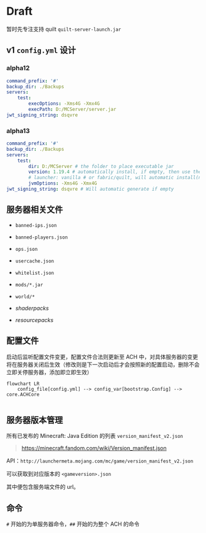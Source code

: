 # Draft

<!-- 专注于支持 Fabric/Quilt 服务端 -->

<!-- `fabric-server-launch.jar` -->
暂时先专注支持 quilt
`quilt-server-launch.jar`


## v1 `config.yml` 设计

### alpha12

```yaml
command_prefix: '#'
backup_dir: ./Backups
servers:
    test:
        execOptions: -Xms4G -Xmx4G
        execPath: D:/MCServer/server.jar
jwt_signing_string: dsqvre
```
### alpha13

```yaml
command_prefix: '#'
backup_dir: ./Backups
servers:
    test:
        dir: D:/MCServer # the folder to place executable jar
        version: 1.19.4 # automatically install, if empty, then use the latest version, and update this field
        # launcher: vanilla # or fabric/quilt, will automatic install(not implemented yet)
        jvmOptions: -Xms4G -Xmx4G
jwt_signing_string: dsqvre # Will automatic generate if empty
```

## 服务器相关文件

- `banned-ips.json`
- `banned-players.json`
- `ops.json`
- `usercache.json`
- `whitelist.json`

- `mods/*.jar`
- `world/*`

- *shaderpacks*
- *resourcepacks*

## 配置文件

启动后监听配置文件变更，配置文件合法则更新至 ACH 中，对具体服务器的变更将在服务器关闭后生效（修改则是下一次启动后才会按照新的配置启动，删除不会立即关停服务器，添加即立即生效）

```mermaid
flowchart LR
	config_file[config.yml] --> config_var[bootstrap.Config] --> core.ACHCore
	
```



## 服务器版本管理

所有已发布的 Minecraft: Java Edition 的列表 `version_manifest_v2.json`
> https://minecraft.fandom.com/wiki/Version_manifest.json

API：`http://launchermeta.mojang.com/mc/game/version_manifest_v2.json`

可以获取到对应版本的 `<gameversion>.json`

其中便包含服务端文件的 url。

## 命令

`#` 开始的为单服务器命令，`##` 开始的为整个 ACH 的命令
